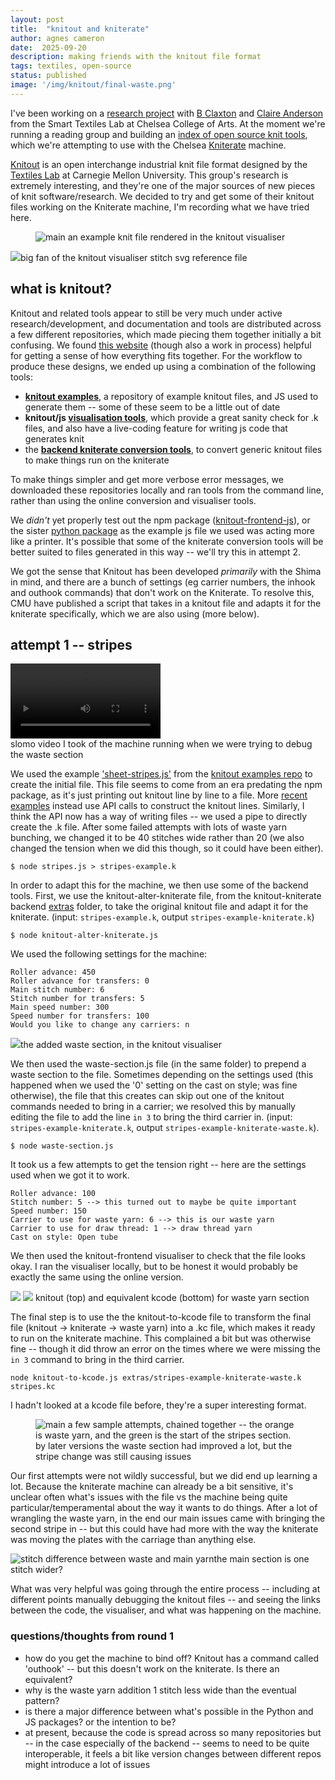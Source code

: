 ```yaml
---
layout: post
title:  "knitout and kniterate"
author: agnes cameron
date:  2025-09-20
description: making friends with the knitout file format
tags: textiles, open-source
status: published
image: '/img/knitout/final-waste.png'
---
```


I've been working on a [research project](https://cci.arts.ac.uk/~material/) with [B Claxton](https://www.instagram.com/b.clax/?hl=en) and [Claire Anderson](https://researchers.arts.ac.uk/1615-claire-anderson) from the Smart Textiles Lab at Chelsea College of Arts. At the moment we're running a reading group and building an [index of open source knit tools](https://docs.google.com/spreadsheets/d/1Mk6qIkn9i-3fB2CGQtpkl0AzOCBJlxThXYyPawyuev8/edit?gid=0#gid=0), which we're attempting to use with the Chelsea [Kniterate](https://www.kniterate.com/) machine.

[Knitout](https://textiles-lab.github.io/knitout/knitout.html) is an open interchange industrial knit file format designed by the [Textiles Lab](https://textiles-lab.github.io/) at Carnegie Mellon University. This group's research is extremely interesting, and they're one of the major sources of new pieces of knit software/research. We decided to try and get some of their knitout files working on the Kniterate machine, I'm recording what we have tried here.

<figure>
	<img src="{{ '/img/knitout/final-waste.png' | prepend: site.baseurl }}" alt="main"/>
	<span class="mainnote">an example knit file rendered in the knitout visualiser</span>
</figure>

<span class="marginnote">
	<img src="{{ '/img/knitout/vector-tiles.png' | prepend: site.baseurl }}"/>big fan of the knitout visualiser stitch svg reference file
</span>

## what is knitout?

Knitout and related tools appear to still be very much under active research/development, and documentation and tools are distributed across a few different repositories, which made piecing them together initially a bit confusing. We found [this website](https://knit.work/) (though also a work in process) helpful for getting a sense of how everything fits together. For the workflow to produce these designs, we ended up using a combination of the following tools:

* **[knitout examples](https://github.com/textiles-lab/knitout-examples/tree/master)**, a repository of example knitout files, and JS used to generate them -- some of these seem to be a little out of date
* **knitout/js [visualisation tools](https://github.com/textiles-lab/knitout-live-visualizer)**, which provide a great sanity check for .k files, and also have a live-coding feature for writing js code that generates knit
* the **[backend kniterate conversion tools](https://github.com/textiles-lab/knitout-backend-kniterate)**, to convert generic knitout files to make things run on the kniterate

To make things simpler and get more verbose error messages, we downloaded these repositories locally and ran tools from the command line, rather than using the online conversion and visualiser tools.

We *didn't* yet properly test out the npm package ([knitout-frontend-js](https://github.com/textiles-lab/knitout-frontend-js)), or the sister [python package](https://github.com/textiles-lab/knitout-frontend-py) as the example js file we used was acting more like a printer. It's possible that some of the kniterate conversion tools will be better suited to files generated in this way -- we'll try this in attempt 2.

We got the sense that Knitout has been developed *primarily* with the Shima in mind, and there are a bunch of settings (eg carrier numbers, the inhook and outhook commands) that don't work on the Kniterate. To resolve this, CMU have published a script that takes in a knitout file and adapts it for the kniterate specifically, which we are also using (more below).


## attempt 1 -- stripes

<span class="marginnote">
	 <video width=240 controls>
	  <source src="{{ '/img/knitout/kniterate-slomo.mp4' | prepend: site.baseurl }}" type="video/mp4">
	</video><br>
	slomo video I took of the machine running when we were trying to debug the waste section
</span>

We used the example ['sheet-stripes.js'](https://github.com/textiles-lab/knitout-examples/blob/master/sheet-stripes.js) from the [knitout examples repo](https://github.com/textiles-lab/knitout-examples/tree/master) to create the initial file. This file seems to come from an era predating the npm package, as it's just printing out knitout line by line to a file. More [recent examples](https://knit.work/garter-stitch/) instead use API calls to construct the knitout lines. Similarly, I think the API now has a way of writing files -- we used a pipe to directly create the .k file. After some failed attempts with lots of waste yarn bunching, we changed it to be 40 stitches wide rather than 20 (we also changed the tension when we did this though, so it could have been either).

```
$ node stripes.js > stripes-example.k
```

In order to adapt this for the machine, we then use some of the backend tools. First, we use the knitout-alter-kniterate file, from the knitout-kniterate backend [extras](https://github.com/textiles-lab/knitout-backend-kniterate/tree/master/extras) folder, to take the original knitout file and adapt it for the kniterate. (input: `stripes-example.k`, output `stripes-example-kniterate.k`)

```
$ node knitout-alter-kniterate.js
```

We used the following settings for the machine:

```
Roller advance: 450
Roller advance for transfers: 0
Main stitch number: 6
Stitch number for transfers: 5
Main speed number: 300
Speed number for transfers: 100
Would you like to change any carriers: n
```
<span class="marginnote">
	<img src="{{ '/img/knitout/final-waste-2.png' | prepend: site.baseurl }}"/>the added waste section, in the knitout visualiser
</span>

We then used the waste-section.js file (in the same folder) to prepend a waste section to the file. Sometimes depending on the settings used (this happened when we used the '0' setting on the cast on style; was fine otherwise), the file that this creates can skip out one of the knitout commands needed to bring in a carrier; we resolved this by manually editing the file to add the line `in 3` to bring the third carrier in. (input: `stripes-example-kniterate.k`, output `stripes-example-kniterate-waste.k`). 

```
$ node waste-section.js
```
It took us a few attempts to get the tension right -- here are the settings used when we got it to work.

```
Roller advance: 100
Stitch number: 5 --> this turned out to maybe be quite important
Speed number: 150
Carrier to use for waste yarn: 6 --> this is our waste yarn
Carrier to use for draw thread: 1 --> draw thread yarn
Cast on style: Open tube
```

We then used the knitout-frontend visualiser to check that the file looks okay. I ran the visualiser locally, but to be honest it would probably be exactly the same using the online version.

<span class="marginnote">
	<img src="{{ '/img/knitout/knitout.png' | prepend: site.baseurl }}"/>
	<img src="{{ '/img/knitout/kcode.png' | prepend: site.baseurl }}" />
	knitout (top) and equivalent kcode (bottom) for waste yarn section
</span>

The final step is to use the the knitout-to-kcode file to transform the final file (knitout -> kniterate -> waste yarn) into a .kc file, which makes it ready to run on the kniterate machine. This complained a bit but was otherwise fine -- though it did throw an error on the times where we were missing the `in 3` command to bring in the third carrier.

```
node knitout-to-kcode.js extras/stripes-example-kniterate-waste.k stripes.kc
```

I hadn't looked at a kcode file before, they're a super interesting format.

<figure>
	<img src="{{ '/img/knitout/stripes-sample-1.jpg' | prepend: site.baseurl }}" alt="main"/>
	<span class="mainnote">a few sample attempts, chained together -- the orange is waste yarn, and the green is the start of the stripes section. by later versions the waste section had improved a lot, but the stripe change was still causing issues</span>
</figure>

Our first attempts were not wildly successful, but we did end up learning a lot. Because the kniterate machine can already be a bit sensitive, it's unclear often what's issues with the file vs the machine being quite particular/temperamental about the way it wants to do things. After a lot of wrangling the waste yarn, in the end our main issues came with bringing the second stripe in -- but this could have had more with the way the kniterate was moving the plates with the carriage than anything else.

<span class="marginnote">
	<img src="{{ '/img/knitout/waste-end-question.png' | prepend: site.baseurl }}" alt="stitch difference between waste and main yarn"/>the main section is one stitch wider?
</span>

What was very helpful was going through the entire process -- including at different points manually debugging the knitout files -- and seeing the links between the code, the visualiser, and what was happening on the machine.

### questions/thoughts from round 1

* how do you get the machine to bind off? Knitout has a command called 'outhook' -- but this doesn't work on the kniterate. Is there an equivalent?
* why is the waste yarn addition 1 stitch less wide than the eventual pattern?
* is there a major difference between what's possible in the Python and JS packages? or the intention to be?
* at present, because the code is spread across so many repositories but -- in the case especially of the backend -- seems to need to be quite interoperable, it feels a bit like version changes between different repos might introduce a lot of issues